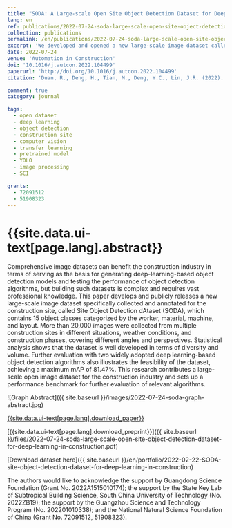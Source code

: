 ```yaml
---
title: "SODA: A Large-scale Open Site Object Detection Dataset for Deep Learning in Construction"
lang: en
ref: publications/2022-07-24-soda-large-scale-open-site-object-detection-dataset-for-deep-learning-in-construction
collection: publications
permalink: /en/publications/2022-07-24-soda-large-scale-open-site-object-detection-dataset-for-deep-learning-in-construction
excerpt: 'We developed and opened a new large-scale image dataset called Site Object Detection dAtaset (SODA) for construction, which contains 15 object classes and more than 20,000 images. Analysis shows that the dataset is well developed in terms of diversity and volume and improves the performance of YOLO to a maximum mAP of 81.47%'
date: 2022-07-24
venue: 'Automation in Construction'
doi: '10.1016/j.autcon.2022.104499'
paperurl: 'http://doi.org/10.1016/j.autcon.2022.104499'
citation: 'Duan, R., Deng, H., Tian, M., Deng, Y.C., Lin, J.R. (2022). SODA: A Large-scale Open Site Object Detection Dataset for Deep Learning in Construction. <i>Automation in Construction</i>, 142, 104499. doi: 10.1016/j.autcon.2022.104499'

comment: true
category: journal

tags: 
  - open dataset
  - deep learning
  - object detection
  - construction site
  - computer vision
  - transfer learning
  - pretrained model
  - YOLO
  - image processing
  - SCI

grants:
  - 72091512
  - 51908323
---
```



{{site.data.ui-text[page.lang].abstract}}
====

Comprehensive image datasets can benefit the construction industry in terms of serving as the basis for generating deep-learning-based object detection models and testing the performance of object detection algorithms, but building such datasets is complex and requires vast professional knowledge. This paper develops and publicly releases a new large-scale image dataset specifically collected and annotated for the construction site, called Site Object Detection dAtaset (SODA), which contains 15 object classes categorized by the worker, material, machine, and layout. More than 20,000 images were collected from multiple construction sites in different situations, weather conditions, and construction phases, covering different angles and perspectives. Statistical analysis shows that the dataset is well developed in terms of diversity and volume. Further evaluation with two widely adopted deep learning-based object detection algorithms also illustrates the feasibility
of the dataset, achieving a maximum mAP of 81.47%. This research contributes a large-scale open image dataset for the construction industry and sets up a performance benchmark for further evaluation of relevant algorithms. 

![Graph Abstract]({{ site.baseurl }}/images/2022-07-24-soda-graph-abstract.jpg)

[{{site.data.ui-text[page.lang].download_paper}}]({{page.paperurl}})

[{{site.data.ui-text[page.lang].download_preprint}}]({{ site.baseurl }}/files/2022-07-24-soda-large-scale-open-site-object-detection-dataset-for-deep-learning-in-construction.pdf)

[Download dataset here]({{ site.baseurl }}/en/portfolio/2022-02-22-SODA-site-object-detection-dataset-for-deep-learning-in-construction)

The authors would like to acknowledge the support by Guangdong Science Foundation (Grant No. 2022A1515010174); the support by the State Key Lab of Subtropical Building Science, South China University of Technology (No. 2022ZB19); the support by the Guangzhou Science and Technology Program (No. 202201010338); and the National Natural Science Foundation of China (Grant No. 72091512, 51908323). 